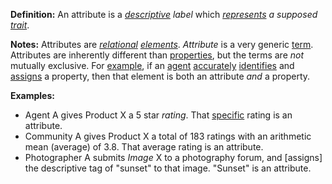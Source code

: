 **Definition:**  An attribute is a  *[descriptive](https://github.com/gcassel/Modular-Organization-Terminology/blob/master/terms/describe.md) label* which *[represents](https://github.com/gcassel/Modular-Organization-Terminology/blob/master/terms/representation.md) a supposed [trait](https://github.com/gcassel/Modular-Organization-Terminology/blob/master/terms/trait.md)*.   

**Notes:**  Attributes are *[relational](https://github.com/gcassel/Modular-Organization-Terminology/blob/master/terms/relationship.md) [elements](https://github.com/gcassel/Modular-Organization-Terminology/blob/master/terms/element.md)*.   *Attribute* is a very generic [term](https://github.com/gcassel/Modular-Organization-Terminology/blob/master/terms/term.md).   Attributes are inherently different than [properties](https://github.com/gcassel/Modular-Organization-Terminology/blob/master/terms/property.md), but the terms are *not* mutually exclusive.  For [example](https://github.com/gcassel/Modular-Organization-Terminology/blob/master/terms/example.md), if an [agent](https://github.com/gcassel/Modular-Organization-Terminology/blob/master/terms/agent.md) [accurately](https://github.com/gcassel/Modular-Organization-Terminology/blob/master/terms/accuracy.md) [identifies](https://github.com/gcassel/Modular-Organization-Terminology/blob/master/terms/identify.md) and [assigns](https://github.com/gcassel/Modular-Organization-Terminology/blob/master/terms/assign.md) a property, then that element is both an attribute *and* a property.
	
**Examples:** 
* Agent A gives Product X a 5 star *rating*.  That [specific](https://github.com/gcassel/Modular-Organization-Terminology/blob/master/terms/specific.md) rating is an attribute.
* Community A gives Product X a total of 183 ratings with an arithmetic mean (average) of 3.8.  That average rating is an attribute.
* Photographer A submits *Image* X to a photography forum, and [assigns] the descriptive tag of "sunset" to that image.  "Sunset" is an attribute.
